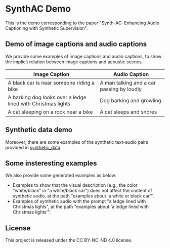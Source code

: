 # SynthAC Demo

This is the demo corresponding to the paper "Synth-AC: Enhancing Audio Captioning with Synthetic Supervision".

## Demo of image captions and audio captions

We provide some examples of image captions and audio captions, to show the implicit relation between image captions and acoustic scenes.

| Image Caption                                                | Audio Caption                             |
| ------------------------------------------------------------ | ----------------------------------------- |
| A black car is near someone riding a bike                    | A man talking and a car passing by loudly |
| A barking dog looks over a ledge lined with Christmas lights | Dog barking and growling                  |
| A cat sleeping on a rock near a bike                         | A cat sleeps and snores                   |


## Synthetic data demo

Moreover, there are some examples of the synthetic text-audio pairs provided in [synthetic_data](./synthetic_data/).  

## Some insteresting examples

We also provide some generated examples as below:
- Examples to show that the visual description (e.g., the color "white/black" in "a white/black car") does not affect the content of synthetic audio, at the path "examples about 'a white or black car'".
- Examples of synthetic audio with the prompt "a ledge lined with Christmas lights", at the path "examples about 'a ledge lined with Christmas lights'".

## License

This project is released under the CC BY-NC-ND 4.0 license.
